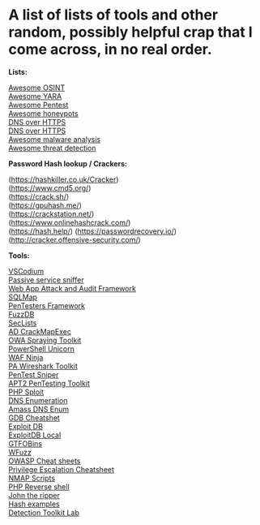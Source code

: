 # A list of lists of tools and other random, possibly helpful crap that I come across, in no real order.

**Lists:**

[Awesome OSINT](https://github.com/jivoi/awesome-osint)  
[Awesome YARA](https://github.com/InQuest/awesome-yara)  
[Awesome Pentest](https://github.com/enaqx/awesome-pentest)  
[Awesome honeypots](https://github.com/paralax/awesome-honeypots)  
[DNS over HTTPS](https://github.com/curl/curl/wiki/DNS-over-HTTPS#publicly-available-servers)  
[DNS over HTTPS](https://dnscrypt.info/public-servers/)  
[Awesome malware analysis](https://github.com/rshipp/awesome-malware-analysis)  
[Awesome threat detection](https://github.com/0x4D31/awesome-threat-detection/blob/master/README.md)  


**Password Hash lookup / Crackers:**

(https://hashkiller.co.uk/Cracker)  
(https://www.cmd5.org/)  
(https://crack.sh/)  
(https://gpuhash.me/)  
(https://crackstation.net/)  
(https://www.onlinehashcrack.com/)  
(https://hash.help/)
(https://passwordrecovery.io/)  
(http://cracker.offensive-security.com/)  


**Tools:**

[VSCodium](https://vscodium.com/)  
[Passive service sniffer](https://github.com/activecm/passer/)  
[Web App Attack and Audit Framework](http://w3af.org/)  
[SQLMap](https://github.com/sqlmapproject/sqlmap)  
[PenTesters Framework](https://github.com/trustedsec/ptf)  
[FuzzDB](https://github.com/fuzzdb-project/fuzzdb)  
[SecLists](https://github.com/danielmiessler/SecLists/)  
[AD CrackMapExec](https://github.com/byt3bl33d3r/CrackMapExec/)  
[OWA Spraying Toolkit](https://github.com/byt3bl33d3r/SprayingToolkit )  
[PowerShell Unicorn](https://github.com/trustedsec/unicorn)  
[WAF Ninja](https://github.com/khalilbijjou/WAFNinja)  
[PA Wireshark Toolkit](https://github.com/pentesteracademy/patoolkit)  
[PenTest Sniper](https://github.com/1N3/Sn1per)  
[APT2 PenTesting Toolkit](https://github.com/MooseDojo/apt2)  
[PHP Sploit](https://github.com/nil0x42/phpsploit)  
[DNS Enumeration](https://github.com/aboul3la/Sublist3r)  
[Amass DNS Enum](https://github.com/OWASP/Amass/)  
[GDB Cheatshet](https://darkdust.net/files/GDB%20Cheat%20Sheet.pdf)  
[Exploit DB](https://www.exploit-db.com/)  
[ExploitDB Local](https://github.com/offensive-security/exploitdb)  
[GTFOBins](https://gtfobins.github.io/)  
[WFuzz](https://github.com/xmendez/wfuzz)  
[OWASP Cheat sheets](https://github.com/OWASP/CheatSheetSeries)  
[Privilege Escalation Cheatsheet](https://www.rebootuser.com/?p=1623)  
[NMAP Scripts](https://nmap.org/nsedoc/index.html)  
[PHP Reverse shell](http://pentestmonkey.net/tools/web-shells/php-reverse-shell)  
[John the ripper](https://www.openwall.com/john/)  
[Hash examples](https://hashcat.net/wiki/doku.php?id=example_hashes)  
[Detection Toolkit Lab](https://github.com/clong/DetectionLab)





